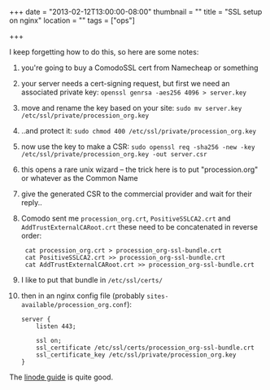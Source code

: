+++
date = "2013-02-12T13:00:00-08:00"
thumbnail = ""
title = "SSL setup on nginx"
location = ""
tags = ["ops"]

+++

I keep forgetting how to do this, so here are some notes:

1. you're going to buy a ComodoSSL cert from Namecheap or something
2. your server needs a cert-signing request,
but first we need an associated private key: `openssl genrsa -aes256 4096 > server.key`
3. move and rename the key based on your site:
`sudo mv server.key /etc/ssl/private/procession_org.key`
4. ..and protect it: `sudo chmod 400 /etc/ssl/private/procession_org.key`
5. now use the key to make a CSR:
`sudo openssl req -sha256 -new -key /etc/ssl/private/procession_org.key -out server.csr`
6. this opens a rare unix wizard &ndash;
the trick here is to put "procession.org" or whatever as the Common Name
7. give the generated CSR to the commercial provider and wait for their reply..
8. Comodo sent me `procession_org.crt`, `PositiveSSLCA2.crt` and `AddTrustExternalCARoot.crt`
these need to be concatenated in reverse order:

        cat procession_org.crt > procession_org-ssl-bundle.crt
        cat PositiveSSLCA2.crt >> procession_org-ssl-bundle.crt
        cat AddTrustExternalCARoot.crt >> procession_org-ssl-bundle.crt

9. I like to put that bundle in `/etc/ssl/certs/`
10. then in an nginx config file (probably `sites-available/procession_org.conf`):

        server {
            listen 443;

            ssl on;
            ssl_certificate /etc/ssl/certs/procession_org-ssl-bundle.crt
            ssl_certificate_key /etc/ssl/private/procession_org.key
        }

The [linode guide](http://library.linode.com/web-servers/nginx/configuration/ssl)
is quite good.
